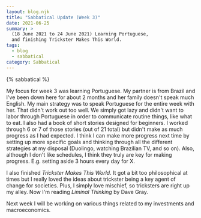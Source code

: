 ```yaml
---
layout: blog.njk
title: "Sabbatical Update (Week 3)"
date: 2021-06-25
summary: >
  (18 June 2021 to 24 June 2021) Learning Portuguese,
  and finishing Trickster Makes This World.
tags:
  - blog
  - sabbatical
category: Sabbatical
---
```


{% sabbatical %}

My focus for week 3 was learning Portuguese. My partner is
from Brazil and I've been down here for about 2 months and her
family doesn't speak much English. My main strategy was to
speak Portuguese for the entire week with her. That didn't
work out too well. We simply got lazy and didn't want to
labor through Portuguese in order to communicate routine
things, like what to eat. I also had a book of short stories
designed for beginners. I worked through 6 or 7 of those stories
(out of 21 total) but didn't make as much progress as I had
expected. I think I can make more progress next time by setting
up more specific goals and thinking through all the different
strategies at my disposal (Duolingo, watching Brazilian TV, and
so on). Also, although I don't like schedules, I think they truly
are key for making progress. E.g. setting aside 3 hours every day
for X.

I also finished *Trickster Makes This World*. It got a bit too
philosophical at times but I really loved the ideas about trickster
being a key agent of change for societies. Plus, I simply love
mischief, so tricksters are right up my alley.
Now I'm reading *Liminal Thinking* by Dave Gray.

Next week I will be working on various things related to my
investments and macroeconomics.
